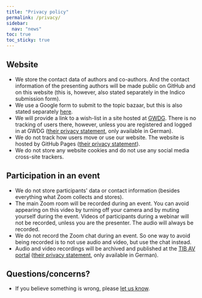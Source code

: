 ```yaml
---
title: "Privacy policy"
permalink: /privacy/
sidebar:
  nav: "news"
toc: true
toc_sticky: true
---
```


## Website

- We store the contact data of authors and co-authors. And the contact
  information of the presenting authors will be made public on GitHub and on
  this website (this is, however, also stated separately in the Indico
  submission form).
- We use a Google form to submit to the topic bazaar, but this is also stated
  separately [here](https://rse-leaders.github.io/SORSE20/programme/bazaar/#submit).
- We will provide a link to a wish-list in a site hosted at
  [GWDG](https://www.gwdg.de). There is no
  tracking of users there, however, unless you are registered and logged in at
  GWDG
  ([their privacy statement](https://www.gwdg.de/de_DE/privacy-notice), only available in German).
- We do not track how users move or use our website. The website is hosted
  by GitHub Pages
  ([their privacy statement](https://help.github.com/en/github/site-policy/github-privacy-statement#additional-services)).
- We do not store any website cookies and do not use any social media cross-site trackers.


## Participation in an event

- We do not store participants' data or contact information (besides everything
  what Zoom collects and stores).
- The main Zoom room will be recorded during an event. You can avoid appearing on this
  video by turning off your camera and by muting yourself during the event.
  Videos of participants during a webinar will not be
  recorded, unless you are the presenter. The audio will always be recorded.
- We do not record the Zoom chat during an event. So one way to avoid being
  recorded is to not use audio and video, but use the chat instead.
- Audio and video recordings will be archived and published at the
  [TIB AV portal](https://av.tib.eu/)
  ([their privacy statement](https://www.tib.eu/en/service/data-protection/), only available in German).


## Questions/concerns?

- If you believe something is wrong, please [let us know](/contact/).
